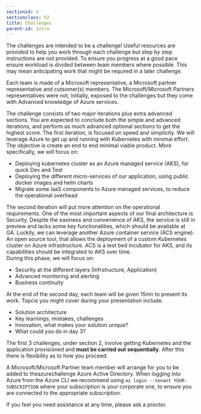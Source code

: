 ```yaml
---
sectionid: 4
sectionclass: h2
title: Challenges
parent-id: intro
---
```


The challenges are intended to be a challenge! Useful resources are provided to help you work through each challenge but step by step instructions are not provided. To ensure you progress at a good pace ensure workload is divided between team members where possible. This may mean anticipating work that might be required in a later challenge.

Each team is made of a Microsoft representative, a Microsoft partner representative and cutsomer(s) members. The Microsoft/Microsoft Partners representatives were not, initially, exposed to the challenges but they come with Advanced knowledge of Azure services. 

The challenge consists of two major iterations plus extra advanced sections. 
You are expected to conclude both the simple and advanced iterations, and perform as much advanced optional sections to get the highest score.
The first iteration, is focused on speed and simplicity. We will leverage Azure to get up and running with Kubernetes with minimal effort. The objective is create an end to end minimal viable product. 
More specifically, we will focus on: 
- Deploying kubernetes cluster as an Azure managed service (AKS), for quick Dev and Test
- Deploying the different micro-services of our application, using public docker images and helm charts
- Migrate some IaaS components to Azure managed services, to reduce the operational overhead 

The second iteration will put more attention on the operational requirements. One of the most important aspects of our final architecture is Security. 
Despite the easiness and convenience of AKS, the service is still in preview and lacks some key functionalities, which should be available at GA. 
Luckily, we can leverage another Azure container service (ACS engine). An open source tool, that allows the deployment of a custom Kubernetes cluster on Azure infrastructure. 
ACS is a test bed incubator for AKS, and its capabilities should be integrated to AKS over time.    
During this phase, we will focus on:
- Security at the different layers (Infrstructure, Application)
- Advanced monitoring and alerting     
- Business continuity 

At the end of the second day, each team will be given 15mn to present its work. Topcis you might cover during your presentation include:
- Solution architecture 
- Key learnings, mistakes, challenges
- Innovation, what makes your solution unique?  
- What could you do in day 3?  
 
The first 3 challenges, under section 2, involve getting Kubernetes and the application provisioned and **must be carried out sequentially**. After this there is flexibility as to how you proceed.

A Microsoft/Microsoft Partner team member will arrange for you to be added to theazurechallenge Azure Active Directory. When logging into Azure from the Azure CLI we recommend using ```az login --tenant YOUR-SUBSCRIPTION``` where your subscription is your corporate one, to ensure you are connected to the appropriate subscription.

If you feel you need assistance at any time, please ask a proctor.
